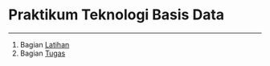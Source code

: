 # Praktikum Teknologi Basis Data
---

1. Bagian [Latihan](https://github.com/Cintiya1819/tekn-basis-data/blob/master/minggu-01/latihan.md)
2. Bagian [Tugas](https://github.com/Cintiya1819/tekn-basis-data/blob/master/minggu-01/tugas.md)